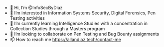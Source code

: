 - 👋 Hi, I’m @InfoSecByDiaz
- 👀 I’m interested in Information Systems Security, Digital Forensics, Pen Testing activities
- 🌱 I’m currently learning Intelligence Studies with a concentration in Collection Studies through a Masters program
- 💞️ I’m looking to collaborate on Pen Testing and Bug Bounty assignments
- 📫 How to reach me https://allandiaz.tech/contact-me

<!---
InfoSecByDiaz/InfoSecByDiaz is a ✨ special ✨ repository because its `README.md` (this file) appears on your GitHub profile.
You can click the Preview link to take a look at your changes.
--->
